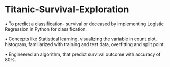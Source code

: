 # Titanic-Survival-Exploration

•	 To predict a classification- survival or deceased by implementing Logistic Regression in Python for classification.

•	Concepts like Statistical learning, visualizing the variable in count plot, histogram, familiarized with training and test data, overfitting and split point.

•	Engineered an algorithm, that predict survival outcome with accuracy of 80%.
